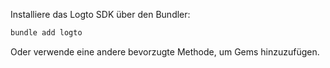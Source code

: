 Installiere das Logto SDK über den Bundler:

```bash
bundle add logto
```

Oder verwende eine andere bevorzugte Methode, um Gems hinzuzufügen.
